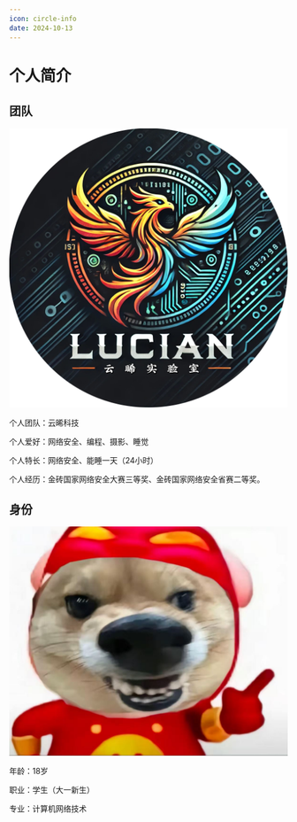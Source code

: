 ```yaml
---
icon: circle-info
date: 2024-10-13
---
```


# 个人简介

## 团队
![团队](/tuandui.png)

个人团队：云晞科技

个人爱好：网络安全、编程、摄影、睡觉

个人特长：网络安全、能睡一天（24小时）

个人经历：金砖国家网络安全大赛三等奖、金砖国家网络安全省赛二等奖。

<!-- more -->

## 身份
![身份](/shenfen.jpg)

年龄：18岁

职业：学生（大一新生）

专业：计算机网络技术

